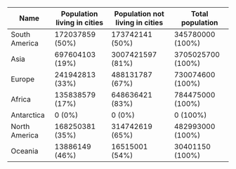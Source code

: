 | Name | Population living in cities | Population not living in cities | Total population |
| --- | --- | --- | --- |
| South America | 172037859 (50%) | 173742141 (50%) | 345780000 (100%) | 
| Asia | 697604103 (19%) | 3007421597 (81%) | 3705025700 (100%) | 
| Europe | 241942813 (33%) | 488131787 (67%) | 730074600 (100%) | 
| Africa | 135838579 (17%) | 648636421 (83%) | 784475000 (100%) | 
| Antarctica | 0 (0%) | 0 (0%) | 0 (100%) | 
| North America | 168250381 (35%) | 314742619 (65%) | 482993000 (100%) | 
| Oceania | 13886149 (46%) | 16515001 (54%) | 30401150 (100%) | 
